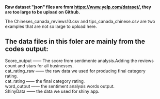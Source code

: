 **Raw dataset "json" files are from https://www.yelp.com/dataset/, they are too large to be upload on Github.**

The Chineses_canada_reviews10.csv and tips_canada_chinese.csv are two examples that are not so large to upload here.  

## The data files in this foler are mainly from the codes output:   
Score_output —— The score from sentimente analysis.Adding the reviews count and stars for all businesses.  
cat_rating_raw —— the raw data we used for producing final category rating.   
cat_rating —— the final category rating.     
word_output —— the sentiment analysis words output.    
ShinyData —— the data we used for shiny app.    




